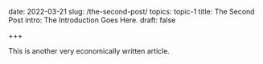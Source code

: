 date:   2022-03-21
slug:   /the-second-post/
topics: topic-1
title:  The Second Post
intro:  The Introduction Goes Here.
draft:  false

+++

This is another very economically written article.
